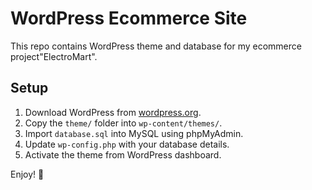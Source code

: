 # WordPress Ecommerce Site

This repo contains WordPress theme and database for my ecommerce project"ElectroMart".

## Setup
1. Download WordPress from [wordpress.org](https://wordpress.org).
2. Copy the `theme/` folder into `wp-content/themes/`.
3. Import `database.sql` into MySQL using phpMyAdmin.
4. Update `wp-config.php` with your database details.
5. Activate the theme from WordPress dashboard.

Enjoy! 💖
